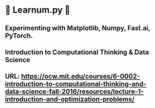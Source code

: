 # :dromedary_camel: Learnum.py :dromedary_camel:

## Experimenting with Matplotlib, Numpy, Fast.ai, PyTorch.

## Introduction to Computational Thinking & Data Science
## URL: https://ocw.mit.edu/courses/6-0002-introduction-to-computational-thinking-and-data-science-fall-2016/resources/lecture-1-introduction-and-optimization-problems/